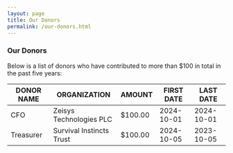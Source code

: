 ```yaml
---
layout: page
title: Our Donors
permalink: /our-donors.html
---
```

 
### Our Donors

Below is a list of donors who have contributed to more than $100 in total in the past five years:

| DONOR NAME | ORGANIZATION | AMOUNT | FIRST DATE | LAST DATE |
| ----------- | ----------- | ----------- | ----------- | ----------- |
| CFO | Zeisys Technologies PLC | $100.00 | 2024-10-01 | 2024-10-01 |
| Treasurer | Survival Instincts Trust | $100.00 | 2024-10-05 | 2023-10-05 |
